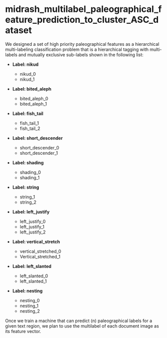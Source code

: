 # midrash_multilabel_paleographical_feature_prediction_to_cluster_ASC_dataset

We designed a set of high priority paleographical features as a hierarchical multi-labeling classification problem that is a hierarchical tagging with multi-labels and mutually exclusive sub-labels shown in the following list:

- **Label: nikud**
  - nikud_0
  - nikud_1

- **Label: bited_aleph**
  - bited_aleph_0
  - bited_aleph_1

- **Label: fish_tail**
  - fish_tail_1
  - fish_tail_2

- **Label: short_descender**
  - short_descender_0
  - short_descender_1

- **Label: shading**
  - shading_0
  - shading_1

- **Label: string**
  - string_1
  - string_2

- **Label: left_justify**
  - left_justify_0
  - left_justify_1
  - left_justify_2

- **Label: vertical_stretch**
  - vertical_stretched_0
  - Vertical_stretched_1

- **Label: left_slanted**
  - left_slanted_0
  - left_slanted_1

- **Label: nesting**
  - nesting_0
  - nesting_1
  - nesting_2

Once we train a machine that can predict \(n\) paleographical labels for a given text region, we plan to use the multilabel of each document image as its feature vector.
